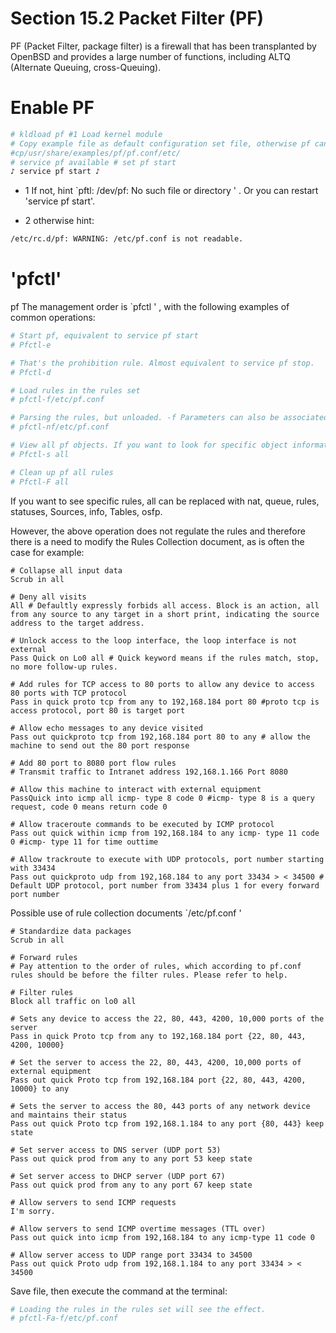# Section 15.2 Packet Filter (PF)

PF (Packet Filter, package filter) is a firewall that has been transplanted by OpenBSD and provides a large number of functions, including ALTQ (Alternate Queuing, cross-Queuing).

# Enable PF

```sh '
# kldload pf #1 Load kernel module
# Copy example file as default configuration set file, otherwise pf cannot start 2
#cp/usr/share/examples/pf/pf.conf/etc/
# service pf available # set pf start
♪ service pf start ♪
````

- 1 If not, hint `pftl: /dev/pf: No such file or directory ' . Or you can restart 'service pf start'.

- 2 otherwise hint:

```sh '
/etc/rc.d/pf: WARNING: /etc/pf.conf is not readable.
````

# 'pfctl'

pf The management order is `pfctl ' , with the following examples of common operations:

```sh '
# Start pf, equivalent to service pf start
# Pfctl-e

# That's the prohibition rule. Almost equivalent to service pf stop.
# Pfctl-d

# Load rules in the rules set
# pfctl-f/etc/pf.conf

# Parsing the rules, but unloaded. -f Parameters can also be associated with other parameters, e. g. -N means only the NAT rules, -R means only the filter rules, -A only the queue rules, -O only the options rules
# pfctl-nf/etc/pf.conf

# View all pf objects. If you want to look for specific object information, all can be replaced with nat, Queue, rules, Anchors, States, Sources, Info, Running, Labels, Timeouts, Memory, Tables, osfp, Interfaces
# Pfctl-s all

# Clean up pf all rules
# Pfctl-F all
````

If you want to see specific rules, all can be replaced with nat, queue, rules, statuses, Sources, info, Tables, osfp.

However, the above operation does not regulate the rules and therefore there is a need to modify the Rules Collection document, as is often the case for example:

````
# Collapse all input data
Scrub in all

# Deny all visits
All # Defaultly expressly forbids all access. Block is an action, all from any source to any target in a short print, indicating the source address to the target address.

# Unlock access to the loop interface, the loop interface is not external
Pass Quick on Lo0 all # Quick keyword means if the rules match, stop, no more follow-up rules.

# Add rules for TCP access to 80 ports to allow any device to access 80 ports with TCP protocol
Pass in quick proto tcp from any to 192,168.184 port 80 #proto tcp is access protocol, port 80 is target port

# Allow echo messages to any device visited
Pass out quickproto tcp from 192,168.184 port 80 to any # allow the machine to send out the 80 port response

# Add 80 port to 8080 port flow rules
# Transmit traffic to Intranet address 192,168.1.166 Port 8080

# Allow this machine to interact with external equipment
PassQuick into icmp all icmp- type 8 code 0 #icmp- type 8 is a query request, code 0 means return code 0

# Allow traceroute commands to be executed by ICMP protocol
Pass out quick within icmp from 192,168.184 to any icmp- type 11 code 0 #icmp- type 11 for time outtime

# Allow trackroute to execute with UDP protocols, port number starting with 33434
Pass out quickproto udp from 192,168.184 to any port 33434 > < 34500 # Default UDP protocol, port number from 33434 plus 1 for every forward port number
````

Possible use of rule collection documents `/etc/pf.conf '

````
# Standardize data packages
Scrub in all

# Forward rules
# Pay attention to the order of rules, which according to pf.conf rules should be before the filter rules. Please refer to help.

# Filter rules
Block all traffic on lo0 all

# Sets any device to access the 22, 80, 443, 4200, 10,000 ports of the server
Pass in quick Proto tcp from any to 192,168.184 port {22, 80, 443, 4200, 10000}

# Set the server to access the 22, 80, 443, 4200, 10,000 ports of external equipment
Pass out quick Proto tcp from 192,168.184 port {22, 80, 443, 4200, 10000} to any

# Sets the server to access the 80, 443 ports of any network device and maintains their status
Pass out quick Proto tcp from 192,168.1.184 to any port {80, 443} keep state

# Set server access to DNS server (UDP port 53)
Pass out quick prod from any to any port 53 keep state

# Set server access to DHCP server (UDP port 67)
Pass out quick prod from any to any port 67 keep state

# Allow servers to send ICMP requests
I'm sorry.

# Allow servers to send ICMP overtime messages (TTL over)
Pass out quick into icmp from 192,168.184 to any icmp-type 11 code 0

# Allow server access to UDP range port 33434 to 34500
Pass out quick Proto udp from 192,168.1.184 to any port 33434 > < 34500
````

Save file, then execute the command at the terminal:

```sh '
# Loading the rules in the rules set will see the effect.
# pfctl-Fa-f/etc/pf.conf
````

